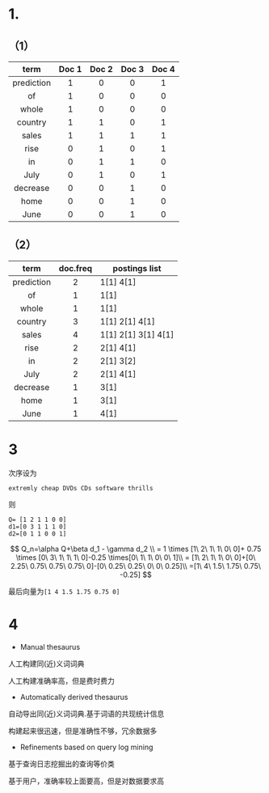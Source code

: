 # 1. 

## （1）

|    term    | Doc 1 | Doc 2 | Doc 3 | Doc 4 |
| :--------: | :---: | :---: | :---: | :---: |
| prediction |   1   |   0   |   0   |   1   |
|     of     |   1   |   0   |   0   |   0   |
|   whole    |   1   |   0   |   0   |   0   |
|  country   |   1   |   1   |   0   |   1   |
|   sales    |   1   |   1   |   1   |   1   |
|    rise    |   0   |   1   |   0   |   1   |
|     in     |   0   |   1   |   1   |   0   |
|    July    |   0   |   1   |   0   |   1   |
|  decrease  |   0   |   0   |   1   |   0   |
|    home    |   0   |   0   |   1   |   0   |
|    June    |   0   |   0   |   1   |   0   |

## （2）

|    term    | doc.freq | postings list       |
| :--------: | :------: | ------------------- |
| prediction |    2     | 1[1] 4[1]           |
|     of     |    1     | 1[1]                |
|   whole    |    1     | 1[1]                |
|  country   |    3     | 1[1] 2[1] 4[1]      |
|   sales    |    4     | 1[1] 2[1] 3[1] 4[1] |
|    rise    |    2     | 2[1] 4[1]           |
|     in     |    2     | 2[1] 3[2]           |
|    July    |    2     | 2[1] 4[1]           |
|  decrease  |    1     | 3[1]                |
|    home    |    1     | 3[1]                |
|    June    |    1     | 4[1]                |

# 3

次序设为

```
extremly cheap DVDs CDs software thrills
```

则

```
Q= [1 2 1 1 0 0]
d1=[0 3 1 1 1 0]
d2=[0 1 1 0 0 1]
```

$$
Q_n=\alpha Q+\beta d_1 - \gamma d_2 \\
= 1 \times [1\ 2\ 1\ 1\ 0\ 0]+ 0.75 \times [0\ 3\ 1\ 1\ 1\ 0]-0.25 \times[0\ 1\ 1\ 0\ 0\ 1]\\
= [1\ 2\ 1\ 1\ 0\ 0]+[0\ 2.25\ 0.75\ 0.75\ 0.75\ 0]-[0\ 0.25\ 0.25\ 0\ 0\ 0.25]\\
=[1\ 4\ 1.5\ 1.75\ 0.75\ -0.25]
$$

最后向量为`[1 4 1.5 1.75 0.75 0]`

# 4

- Manual thesaurus

人工构建同(近)义词词典

人工构建准确率高，但是费时费力

- Automatically derived thesaurus

自动导出同(近)义词词典.基于词语的共现统计信息

构建起来很迅速，但是准确性不够，冗余数据多

- Refinements based on query log mining

基于查询日志挖掘出的查询等价类

基于用户，准确率较上面要高，但是对数据要求高